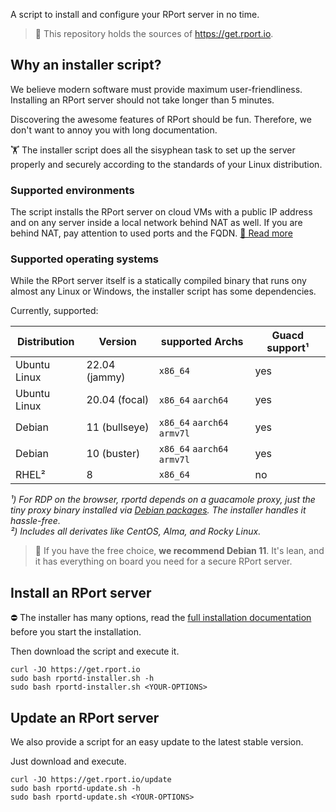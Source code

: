 A script to install and configure your RPort server in no time.

> 📣 This repository holds the sources of https://get.rport.io.

## Why an installer script?

We believe modern software must provide maximum user-friendliness. Installing an RPort server should not take longer
than 5 minutes.

Discovering the awesome features of RPort should be fun. Therefore, we don't want to annoy you with long documentation.

🏋 The installer script does all the sisyphean task to set up the server properly and securely according to the
standards of your Linux distribution.

### Supported environments

The script installs the RPort server on cloud VMs with a public IP address and on any server inside a local network
behind NAT as well. If you are behind NAT, pay attention to used ports and the
FQDN. [📖 Read more](https://kb.rport.io/install-the-rport-server/install-on-premises)

### Supported operating systems

While the RPort server itself is a statically compiled binary that runs ony almost any Linux or Windows, the installer
script has some dependencies.

Currently, supported:

| Distribution | Version       | supported Archs               | Guacd support¹ |
|--------------|---------------|----------------------------|----------------|
| Ubuntu Linux | 22.04 (jammy) | `x86_64`     | yes            |
| Ubuntu Linux | 20.04 (focal) | `x86_64` `aarch64`     | yes            |
| Debian       | 11 (bullseye) | `x86_64` `aarch64` `armv7l` | yes            |
| Debian       | 10 (buster)   | `x86_64` `aarch64` `armv7l`   | yes |           
|  RHEL²       | 8             | `x86_64`                     | no   |          

*¹) For RDP on the browser, rportd depends on a guacamole proxy, just the tiny proxy binary installed
via [Debian packages](https://bitbucket.org/cloudradar/rport-guacamole/src/main/). The installer handles it
hassle-free.*
<br>*²) Includes all derivates like CentOS, Alma, and Rocky Linux.*

> 🧏 If you have the free choice, **we recommend Debian 11**. It's lean, and it has everything on board you need for a secure RPort server.

## Install an RPort server

⛔ The installer has many options, read
the [full installation documentation](https://kb.rport.io/install-the-rport-server/install-on-premises) before you start
the installation.

Then download the script and execute it.

```shell
curl -JO https://get.rport.io
sudo bash rportd-installer.sh -h
sudo bash rportd-installer.sh <YOUR-OPTIONS>
```

## Update an RPort server

We also provide a script for an easy update to the latest stable version.

Just download and execute.

```shell
curl -JO https://get.rport.io/update
sudo bash rportd-update.sh -h
sudo bash rportd-update.sh <YOUR-OPTIONS>
```